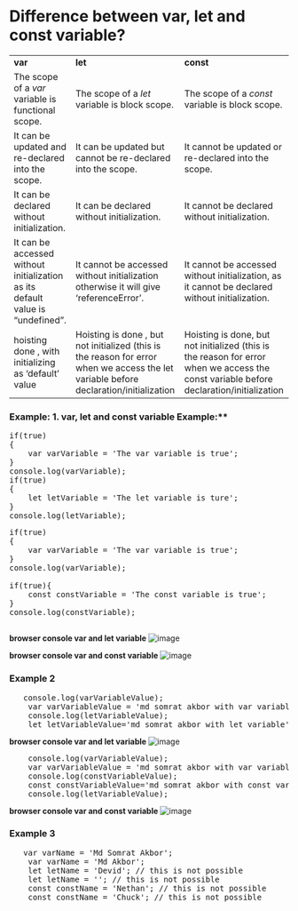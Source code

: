 # Difference between var, let and const variable?

<table><tbody><tr><td><strong>var</strong></td><td><strong>let</strong></td><td><strong>const</strong></td></tr><tr><td>The scope of a <i>var </i>variable is functional scope.</td><td>The scope of a<i> let</i> variable is block scope.</td><td>The scope of a <i>const</i> variable is block scope.</td></tr><tr><td>It can be updated and re-declared into the scope.</td><td>It can be updated but cannot be re-declared into the scope.</td><td>It cannot be updated or re-declared into the scope.</td></tr><tr><td>It can be declared without initialization.</td><td>It can be declared without initialization.</td><td>It cannot be declared without initialization.</td></tr><tr><td>It can be accessed without initialization as its default value is “undefined”.</td><td>It cannot be accessed without initialization otherwise it will give ‘referenceError’.</td><td>It cannot be accessed without initialization, as it cannot be declared without initialization.</td></tr><tr><td>hoisting done , with initializing as ‘default’ value</td><td>Hoisting is done , but not initialized (this is the reason for error when we access the let variable before declaration/initialization</td><td>Hoisting is done, but not initialized (this is the reason for error when we access the const variable before declaration/initialization</td></tr></tbody></table>

### Example: 1. var, let and const variable Example:**
<pre>
if(true)
{
    var varVariable = 'The var variable is true';
}
console.log(varVariable);
if(true)
{
    let letVariable = 'The let variable is ture';
}
console.log(letVariable);
</pre>
<pre>
if(true)
{
    var varVariable = 'The var variable is true';
}
console.log(varVariable);

if(true){
    const constVariable = 'The const variable is true';
}
console.log(constVariable);

</pre>

**browser console var and let variable**
![image](https://user-images.githubusercontent.com/53125546/189515482-efaa760f-62c1-4882-867a-4fb7e8de001a.png)

**browser console var and const variable**
![image](https://user-images.githubusercontent.com/53125546/189515569-23c0b0aa-4ea2-4514-9d7c-d8152ee81dd4.png)


### Example 2
<pre>
   console.log(varVariableValue);
    var varVariableValue = 'md somrat akbor with var variable';
    console.log(letVariableValue);
    let letVariableValue='md somrat akbor with let variable';
</pre>

**browser console var and let variable**
![image](https://user-images.githubusercontent.com/53125546/189515995-a497f696-99be-46d3-84e9-bde696cd5282.png)

<pre>
    console.log(varVariableValue);
    var varVariableValue = 'md somrat akbor with var variable';
    console.log(constVariableValue);
    const constVariableValue='md somrat akbor with const variable';
    console.log(letVariableValue);
</pre>

**browser console var and const variable**
![image](https://user-images.githubusercontent.com/53125546/189516051-bd2e973b-51d0-4da4-a6a3-370b0ddbaff0.png)


### Example 3
<pre>
   var varName = 'Md Somrat Akbor';
    var varName = 'Md Akbor';
    let letName = 'Devid'; // this is not possible
    let letName = ''; // this is not possible 
    const constName = 'Nethan'; // this is not possible
    const constName = 'Chuck'; // this is not possible
</pre>



